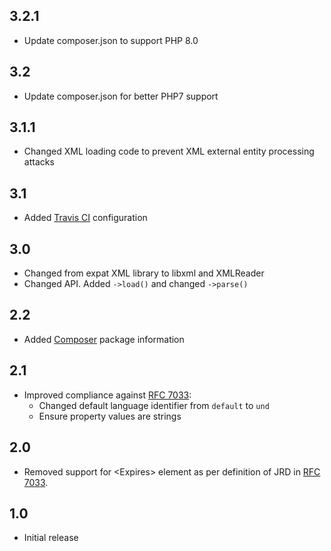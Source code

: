 ## 3.2.1

- Update composer.json to support PHP 8.0


## 3.2

- Update composer.json for better PHP7 support

## 3.1.1

- Changed XML loading code to prevent XML external entity processing attacks

## 3.1

- Added [Travis CI](https://travis-ci.org/) configuration

## 3.0

- Changed from expat XML library to libxml and XMLReader
- Changed API.  Added `->load()` and changed `->parse()`

## 2.2

- Added [Composer](https://getcomposer.org/) package information

## 2.1

- Improved compliance against [RFC 7033](http://tools.ietf.org/html/rfc7033):
    - Changed default language identifier from `default` to `und`
    - Ensure property values are strings

## 2.0

- Removed support for &lt;Expires&gt; element as per definition
  of JRD in [RFC 7033](http://tools.ietf.org/html/rfc7033).

## 1.0

- Initial release

